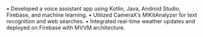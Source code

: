 •	 Developed a voice assistant app using Kotlin, Java, Android Studio, Firebase, and machine learning.
	•	Utilized CameraX’s MlKitAnalyzer for text recognition and web searches.
	•	Integrated real-time weather updates and deployed on Firebase with MVVM architecture.
